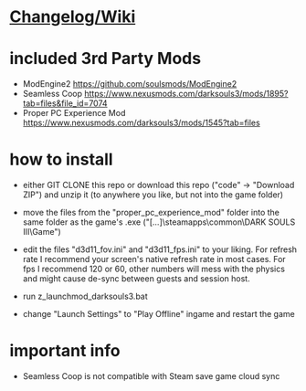 # [Changelog/Wiki](https://docs.google.com/spreadsheets/d/1cLGpEeVsGHx00jae8_SdM3i4xDDLz1BxHn5Na09YOF0/edit?usp=sharing)

# included 3rd Party Mods

- ModEngine2 https://github.com/soulsmods/ModEngine2
- Seamless Coop https://www.nexusmods.com/darksouls3/mods/1895?tab=files&file_id=7074
- Proper PC Experience Mod https://www.nexusmods.com/darksouls3/mods/1545?tab=files

# how to install

- either GIT CLONE this repo or download this repo ("code" -> "Download ZIP") and unzip it (to anywhere you like, but not into the game folder)

- move the files from the "proper_pc_experience_mod" folder into the same folder as the game's .exe ("[...]\steamapps\common\DARK SOULS III\Game")

- edit the files "d3d11_fov.ini" and "d3d11_fps.ini" to your liking. For refresh rate I recommend your screen's native refresh rate in most cases. For fps I recommend 120 or 60, other numbers will mess with the physics and might cause de-sync between guests and session host.

- run z_launchmod_darksouls3.bat

- change "Launch Settings" to "Play Offline" ingame and restart the game

# important info

- Seamless Coop is not compatible with Steam save game cloud sync
